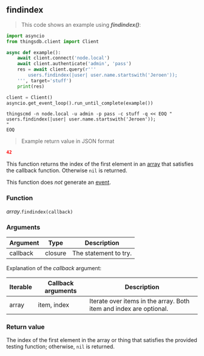 ## findindex

> This code shows an example using ***findindex()***:

```python
import asyncio
from thingsdb.client import Client

async def example():
    await client.connect('node.local')
    await client.authenticate('admin', 'pass')
    res = await client.query(r'''
        users.findindex(|user| user.name.startswith('Jeroen'));
    ''', target='stuff')
    print(res)

client = Client()
asyncio.get_event_loop().run_until_complete(example())
```

```shell
thingscmd -n node.local -u admin -p pass -c stuff -q << EOQ "
users.findindex(|user| user.name.startswith('Jeroen'));
"
EOQ
```

> Example return value in JSON format

```json
42
```

This function returns the index of the first element in an [array](#array) that satisfies the callback function.
Otherwise `nil` is returned.

This function does *not* generate an [event](#events).

### Function
*array*.`findindex(callback)`

### Arguments
Argument | Type | Description
-------- | ---- | -----------
callback | closure | The statement to try.

Explanation of the *callback* argument:

Iterable | Callback arguments | Description
-------- | -------- | -----------
array | item, index | Iterate over items in the array. Both item and index are optional.


### Return value
The index of the first element in the array or thing that satisfies the provided testing function;
otherwise, `nil` is returned.

